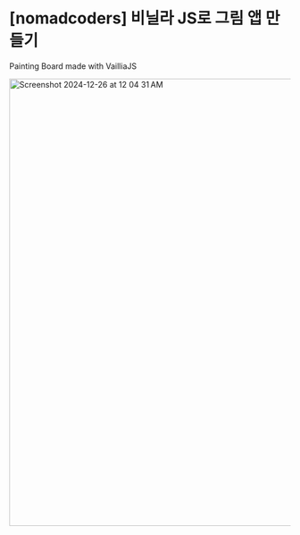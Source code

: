 # [nomadcoders] 비닐라 JS로 그림 앱 만들기

Painting Board made with VailliaJS

<img width="800" alt="Screenshot 2024-12-26 at 12 04 31 AM" src="https://github.com/user-attachments/assets/ed3eed47-9044-4141-8f93-9f9404e2b1c3" />

